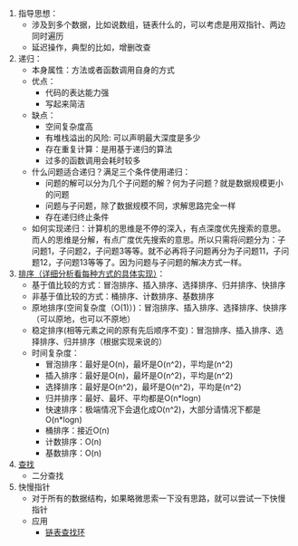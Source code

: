 1.  指导思想：    
    + 涉及到多个数据，比如说数组，链表什么的，可以考虑是用双指针、两边同时遍历    
    + 延迟操作，典型的比如，增删改查      
2.  递归：
    + 本身属性：方法或者函数调用自身的方式      
    + 优点：
      + 代码的表达能力强    
      + 写起来简洁      
    + 缺点：
      + 空间复杂度高      
      + 有堆栈溢出的风险: 可以声明最大深度是多少     
      + 存在重复计算：是用基于递归的算法      
      + 过多的函数调用会耗时较多      
    + 什么问题适合递归？满足三个条件使用递归：      
      + 问题的解可以分为几个子问题的解？何为子问题？就是数据规模更小的问题      
      + 问题与子问题，除了数据规模不同，求解思路完全一样      
      + 存在递归终止条件      
    + 如何实现递归：计算机的思维是不停的深入，有点深度优先搜索的意思。而人的思维是分解，有点广度优先搜索的意思。所以只需将问题分为：子问题1，子问题2，子问题3等等。就不必再将子问题再分为子问题11，子问题12，子问题13等等了。因为问题与子问题的解决方式一样。       
3.  [排序（详细分析看每种方式的具体实现）](./排序.md)：    
    + 基于值比较的方式：冒泡排序、插入排序、选择排序、归并排序、快排序      
    + 非基于值比较的方式：桶排序、计数排序、基数排序      
    + 原地排序(空间复杂度（O(1)）)：冒泡排序、插入排序、选择排序、快排序（可以原地，也可以不原地）    
    + 稳定排序(相等元素之间的原有先后顺序不变)：冒泡排序、插入排序、选择排序、归并排序（根据实现来说的）      
    + 时间复杂度：
      + 冒泡排序：最好是O(n)，最坏是O(n^2)，平均是(n^2)      
      + 插入排序：最好是O(n)，最坏是O(n^2)，平均是(n^2)            
      + 选择排序：最好是O(n^2)，最坏是O(n^2)，平均是(n^2)          
      + 归并排序：最好、最坏、平均都是O(n*logn)      
      + 快速排序：极端情况下会退化成O(n^2)，大部分请情况下都是O(n*logn)      
      + 桶排序：接近O(n)      
      + 计数排序：O(n)        
      + 基数排序：O(n)      
3.  [查找](./查找.md)       
    + 二分查找    
4.  快慢指针      
    + 对于所有的数据结构，如果略微思索一下没有思路，就可以尝试一下快慢指针      
    + 应用      
      + [链表查找环](https://leetcode-cn.com/problems/linked-list-cycle/submissions/)       
